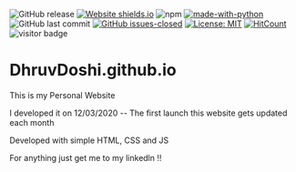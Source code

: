 
![GitHub release](https://img.shields.io/github/release/DhruvDoshi/DhruvDoshi.github.io.svg?style=popout-square)
[![Website shields.io](https://img.shields.io/website-up-down-green-red/http/shields.io.svg)](https://dhruvdoshi.github.io/)
![npm](https://img.shields.io/npm/dm/gitfolio.svg?style=popout-square) 
[![made-with-python](https://img.shields.io/badge/Made%20with-Python-1f425f.svg)](https://www.python.org/)
![GitHub last commit](https://img.shields.io/github/last-commit/DhruvDoshi/DhruvDoshi.github.io.svg?style=popout-square)
[![GitHub issues-closed](https://img.shields.io/github/issues-closed/DhruvDoshi/DhruvDoshi.github.io.svg)](https://github.com/DhruvDoshi/DhruvDoshi.github.io/issues)
[![License: MIT](https://img.shields.io/badge/License-MIT-yellow.svg?style=popout-square)](https://opensource.org/licenses/MIT)
[![HitCount](http://hits.dwyl.io/DhruvDoshi/DhruvDoshi.github.io.svg)](http://hits.dwyl.io/DhruvDoshi/DhruvDoshi.github.io)
![visitor badge](https://dhruvdoshi.github.io?page_id=jwenjian.visitor-badge)



# DhruvDoshi.github.io
This is my Personal Website 

I developed it on 12/03/2020 -- The first launch 
this website gets updated each month 

Developed with simple HTML, CSS and JS

For anything just get me to my linkedln !!
